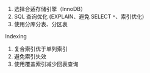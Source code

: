 1. 选择合适存储引擎（InnoDB）
2. SQL 查询优化 (EXPLAIN、避免 SELECT `*`、索引优化)
3. 使用分库分表、分区表

Indexing

1. 复合索引优于单列索引
2. 避免索引失效
3. 使用覆盖索引减少回表查询

